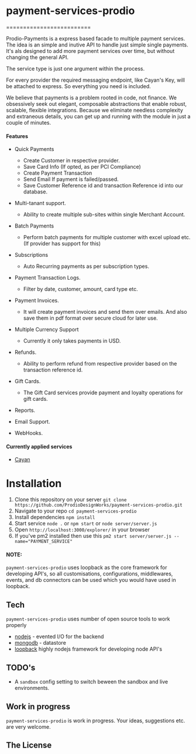 # payment-services-prodio
=========================

Prodio-Payments is a express based facade to multiple payment services.  
The idea is an simple and inutive API to handle just simple single payments. It's als designed to add more payment services over time, but without changing the general API.

The service type is just one argument within the process.

For every provider the required messaging endpoint, like Cayan's Key, will be attached to express. So everything you need is included.

We believe that payments is a problem rooted in code, not finance. We obsessively seek out elegant, composable abstractions that enable robust, scalable, flexible integrations. Because we eliminate needless complexity and extraneous details, you can get up and running with the module in just a couple of minutes.

#### Features

* Quick Payments
	* Create Customer in respective provider.
	* Save Card Info (If opted, as per PCI Compliance)
	* Create Payment Transaction
	* Send Email If payment is failed/passed.
	* Save Customer Reference id and transaction Reference id into our database.

* Multi-tanant support.
	* Ability to create multiple sub-sites within single Merchant Account.

* Batch Payments
	* Perform batch payments for multiple customer with excel upload etc. (If provider has support for this)

* Subscriptions
	* Auto Recurring payments as per subscription types.

* Payment Transaction Logs.
	* Filter by date, customer, amount, card type etc.

* Payment Invoices.
	* It will create payment invoices and send them over emails. And also save them in pdf format over secure cloud for later use.

* Multiple Currency Support
	* Currently it only takes payments in USD.

* Refunds.
	* Ability to perform refund from respective provider based on the transaction reference id.

* Gift Cards.
	* The Gift Card services provide payment and loyalty operations for gift cards.

* Reports.

* Email Support.

* WebHooks.
 

#### Currently applied services

* [Cayan](https://cayan.com)

# Installation
1. Clone this repository on your server `git clone https://github.com/ProdioDesignWorks/payment-services-prodio.git`
2. Navigate to your repo `cd payment-services-prodio`
3. Install dependencies `npm install`
4. Start service `node .` or `npm start` or `node server/server.js`
5. Open `http://localhost:3000/explorer/` in your browser
5. If you've pm2 installed then use this `pm2 start server/server.js --name="PAYMENT_SERVICE"`
#### NOTE: 
`payment-services-prodio` uses loopback as the core framework for developing API's, so all customisations, configurations, middlewares, events, and db connectors can be used which you would have used in loopback. 


## Tech
`payment-services-prodio` uses number of open source tools to work properly

* [nodejs](https://nodejs.org/) - evented I/O for the backend
* [mongodb](https://github.com/mongodb/mongo) - datastore
* [loopback](https://loopback.io/) highly nodejs framework for developing node API's


## TODO's

* A `sandbox` config setting to switch beween the sandbox and live environments.


## Work in progress

`payment-services-prodio` is work in progress. Your ideas, suggestions etc. are very welcome.


## The License

